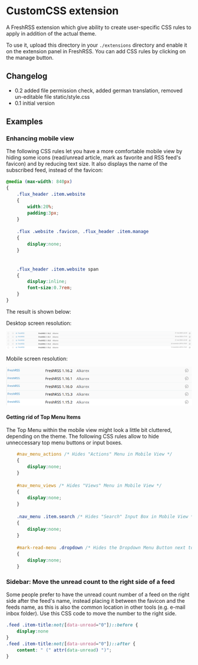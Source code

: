 # CustomCSS extension

A FreshRSS extension which give ability to create user-specific CSS rules to apply in addition of the actual theme.

To use it, upload this directory in your `./extensions` directory and enable it on the extension panel in FreshRSS. You can add CSS rules by clicking on the manage button.

## Changelog

- 0.2 added file permission check, added german translation, removed un-editable file static/style.css
- 0.1 initial version

## Examples

### Enhancing mobile view

The following CSS rules let you have a more comfortable mobile view by hiding some icons (read/unread article, mark as favorite and RSS feed's favicon) and by reducing text size. It also displays the name of the subscribed feed, instead of the favicon:

```css
@media (max-width: 840px) 
{
	.flux_header .item.website
	{
		width:20%;
		padding:3px;
	}

	.flux .website .favicon, .flux_header .item.manage
	{
		display:none;
	}
	
	
	.flux_header .item.website span
	{
		display:inline;
		font-size:0.7rem;
	}
}
```

The result is shown below:

Desktop screen resolution:

![Desktop](desktop_resolution.png)

Mobile screen resolution:

![Mobile](mobile_resolution.png)  

#### Getting rid of Top Menu Items

The Top Menu within the mobile view might look a little bit cluttered, depending on the theme. The following CSS rules allow to hide unneccessary top menu buttons or input boxes.
```css
    #nav_menu_actions /* Hides "Actions" Menu in Mobile View */
    {
        display:none;
    }

    #nav_menu_views /* Hides "Views" Menu in Mobile View */
    {
        display:none;
    }

    .nav_menu .item.search /* Hides "Search" Input Box in Mobile View */
    {
        display:none;
    }

    #mark-read-menu .dropdown /* Hides the Dropdown Menu Button next to the "Mark all read" Button in Mobile View */
    {
        display:none;
    }
```

### Sidebar: Move the unread count to the right side of a feed
Some people prefer to have the unread count number of a feed on the right side after the feed's name, instead placing it between the favicon and the feeds name, as this is also the common location in other tools (e.g. e-mail inbox folder). Use this CSS code to move the number to the right side.
```css
.feed .item-title:not([data-unread="0"])::before {
	display:none
}
.feed .item-title:not([data-unread="0"])::after {
	content: " (" attr(data-unread) ")";
}
```
